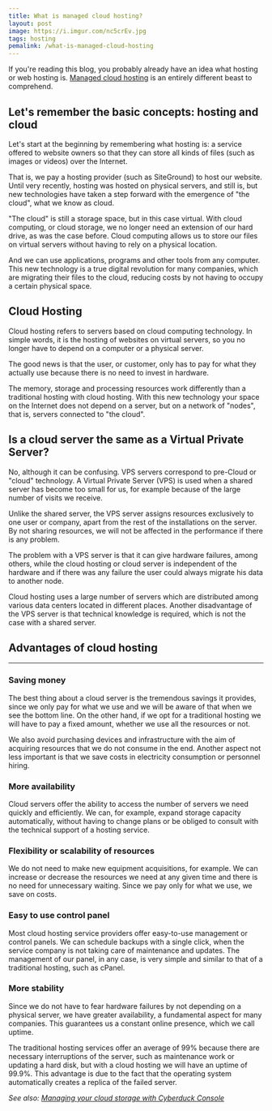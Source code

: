 ```yaml
---
title: What is managed cloud hosting?
layout: post
image: https://i.imgur.com/nc5crEv.jpg
tags: hosting
pemalink: /what-is-managed-cloud-hosting
---
```


If you're reading this blog, you probably already have an idea what hosting or web hosting is. [Managed cloud hosting](https://www.temok.com/managed-amazon-cloud-hosting) is an entirely different beast to comprehend.

## Let's remember the basic concepts: hosting and cloud

Let's start at the beginning by remembering what hosting is: a service offered to website owners so that they can store all kinds of files (such as images or videos) over the Internet.

That is, we pay a hosting provider (such as SiteGround) to host our website. Until very recently, hosting was hosted on physical servers, and still is, but new technologies have taken a step forward with the emergence of "the cloud", what we know as cloud.

"The cloud" is still a storage space, but in this case virtual. With cloud computing, or cloud storage, we no longer need an extension of our hard drive, as was the case before. Cloud computing allows us to store our files on virtual servers without having to rely on a physical location.

And we can use applications, programs and other tools from any computer. This new technology is a true digital revolution for many companies, which are migrating their files to the cloud, reducing costs by not having to occupy a certain physical space.

## Cloud Hosting

Cloud hosting refers to servers based on cloud computing technology. In simple words, it is the hosting of websites on virtual servers, so you no longer have to depend on a computer or a physical server. 

The good news is that the user, or customer, only has to pay for what they actually use because there is no need to invest in hardware.

The memory, storage and processing resources work differently than a traditional hosting with cloud hosting. With this new technology your space on the Internet does not depend on a server, but on a network of "nodes", that is, servers connected to "the cloud".

## Is a cloud server the same as a Virtual Private Server?

No, although it can be confusing. VPS servers correspond to pre-Cloud or "cloud" technology.  A Virtual Private Server (VPS) is used when a shared server has become too small for us, for example because of the large number of visits we receive.

Unlike the shared server, the VPS server assigns resources exclusively to one user or company, apart from the rest of the installations on the server. By not sharing resources, we will not be affected in the performance if there is any problem.

The problem with a VPS server is that it can give hardware failures, among others, while the cloud hosting or cloud server is independent of the hardware and if there was any failure the user could always migrate his data to another node.

Cloud hosting uses a large number of servers which are distributed among various data centers located in different places. Another disadvantage of the VPS server is that technical knowledge is required, which is not the case with a shared server.

## Advantages of cloud hosting
---

### Saving money

The best thing about a cloud server is the tremendous savings it provides, since we only pay for what we use and we will be aware of that when we see the bottom line. On the other hand, if we opt for a traditional hosting we will have to pay a fixed amount, whether we use all the resources or not.

We also avoid purchasing devices and infrastructure with the aim of acquiring resources that we do not consume in the end. Another aspect not less important is that we save costs in electricity consumption or personnel hiring.

### More availability

Cloud servers offer the ability to access the number of servers we need quickly and efficiently.  We can, for example, expand storage capacity automatically, without having to change plans or be obliged to consult with the technical support of a hosting service.

### Flexibility or scalability of resources

We do not need to make new equipment acquisitions, for example. We can increase or decrease the resources we need at any given time and there is no need for unnecessary waiting. Since we pay only for what we use, we save on costs.

### Easy to use control panel

Most cloud hosting service providers offer easy-to-use management or control panels. We can schedule backups with a single click, when the service company is not taking care of maintenance and updates. The management of our panel, in any case, is very simple and similar to that of a traditional hosting, such as cPanel.

### More stability

Since we do not have to fear hardware failures by not depending on a physical server, we have greater availability, a fundamental aspect for many companies. This guarantees us a constant online presence, which we call uptime.

The traditional hosting services offer an average of 99% because there are necessary interruptions of the server, such as maintenance work or updating a hard disk, but with a cloud hosting we will have an uptime of 99.9%. This advantage is due to the fact that the operating system automatically creates a replica of the failed server.

*See also: [Managing your cloud storage with Cyberduck Console](https://d0z.me/cyberduck-console/)*
